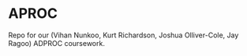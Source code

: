 # APROC
Repo for our (Vihan Nunkoo, Kurt Richardson, Joshua Olliver-Cole, Jay Ragoo) ADPROC coursework.
